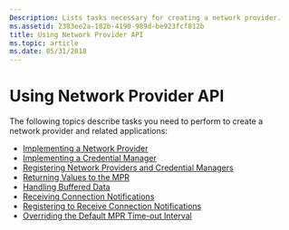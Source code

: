 ```yaml
---
Description: Lists tasks necessary for creating a network provider.
ms.assetid: 2383ee2a-182b-4190-989d-be923fcf812b
title: Using Network Provider API
ms.topic: article
ms.date: 05/31/2018
---
```


# Using Network Provider API

The following topics describe tasks you need to perform to create a network provider and related applications:

-   [Implementing a Network Provider](implementing-a-network-provider.md)
-   [Implementing a Credential Manager](implementing-a-credential-manager.md)
-   [Registering Network Providers and Credential Managers](registering-network-providers-and-credential-managers.md)
-   [Returning Values to the MPR](returning-values-to-the-mpr.md)
-   [Handling Buffered Data](handling-buffered-data.md)
-   [Receiving Connection Notifications](receiving-connection-notifications.md)
-   [Registering to Receive Connection Notifications](registering-to-receive-connection-notifications.md)
-   [Overriding the Default MPR Time-out Interval](overriding-the-default-mpr-time-out-interval.md)

 

 



